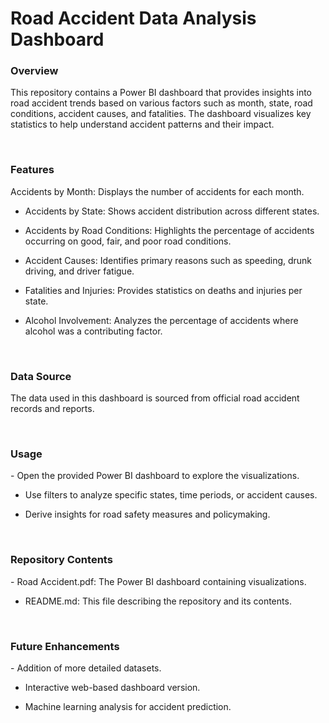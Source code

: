 <h1>Road Accident Data Analysis Dashboard</h1>
<h3>Overview</h3>
<p>This repository contains a Power BI dashboard that provides insights into road accident trends based on various factors such as month, state, road conditions, accident causes, and fatalities. The dashboard visualizes key statistics to help understand accident patterns and their impact.</p><br>
<h3>Features</h3>
<p>Accidents by Month: Displays the number of accidents for each month.

- Accidents by State: Shows accident distribution across different states.

- Accidents by Road Conditions: Highlights the percentage of accidents occurring on good, fair, and poor road conditions.

- Accident Causes: Identifies primary reasons such as speeding, drunk driving, and driver fatigue.

- Fatalities and Injuries: Provides statistics on deaths and injuries per state.

- Alcohol Involvement: Analyzes the percentage of accidents where alcohol was a contributing factor.</p><br>
<h3>Data Source</h3>
<P>The data used in this dashboard is sourced from official road accident records and reports.</P><br>
<h3>Usage</h3>
<p>- Open the provided Power BI dashboard to explore the visualizations.

- Use filters to analyze specific states, time periods, or accident causes.

- Derive insights for road safety measures and policymaking.</p><br>
<h3>Repository Contents</h3>
<p>- Road Accident.pdf: The Power BI dashboard containing visualizations.

- README.md: This file describing the repository and its contents.</p><br>
<h3>Future Enhancements</h3>
<p>- Addition of more detailed datasets.

- Interactive web-based dashboard version.

- Machine learning analysis for accident prediction.</p><br>
